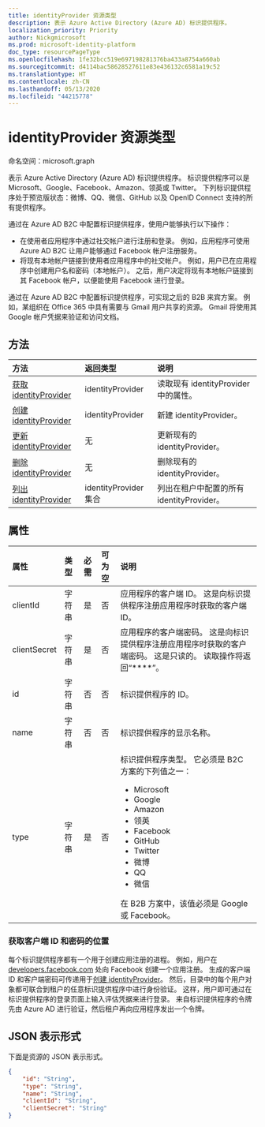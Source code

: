 ```yaml
---
title: identityProvider 资源类型
description: 表示 Azure Active Directory (Azure AD) 标识提供程序。
localization_priority: Priority
author: Nickgmicrosoft
ms.prod: microsoft-identity-platform
doc_type: resourcePageType
ms.openlocfilehash: 1fe32bcc519e697198281376ba433a8754a660ab
ms.sourcegitcommit: d4114bac58628527611e83e436132c6581a19c52
ms.translationtype: HT
ms.contentlocale: zh-CN
ms.lasthandoff: 05/13/2020
ms.locfileid: "44215778"
---
```

# <a name="identityprovider-resource-type"></a>identityProvider 资源类型

命名空间：microsoft.graph

表示 Azure Active Directory (Azure AD) 标识提供程序。 标识提供程序可以是 Microsoft、Google、Facebook、Amazon、领英或 Twitter。 下列标识提供程序处于预览版状态：微博、QQ、微信、GitHub 以及 OpenID Connect 支持的所有提供程序。 

通过在 Azure AD B2C 中配置标识提供程序，使用户能够执行以下操作：

* 在使用者应用程序中通过社交帐户进行注册和登录。 例如，应用程序可使用 Azure AD B2C 让用户能够通过 Facebook 帐户注册服务。
* 将现有本地帐户链接到使用者应用程序中的社交帐户。 例如，用户已在应用程序中创建用户名和密码（本地帐户）。 之后，用户决定将现有本地帐户链接到其 Facebook 帐户，以便能使用 Facebook 进行登录。

通过在 Azure AD B2C 中配置标识提供程序，可实现之后的 B2B 来宾方案。 例如，某组织在 Office 365 中具有需要与 Gmail 用户共享的资源。 Gmail 将使用其 Google 帐户凭据来验证和访问文档。

## <a name="methods"></a>方法

| 方法       | 返回类型  |说明|
|:---------------|:--------|:----------|
|[获取 identityProvider](../api/identityprovider-get.md) |identityProvider|读取现有 identityProvider 中的属性。|
|[创建 identityProvider](../api/identityprovider-post-identityproviders.md)|identityProvider|新建 identityProvider。|
|[更新 identityProvider](../api/identityprovider-update.md)|无|更新现有的 identityProvider。|
|[删除 identityProvider](../api/identityprovider-delete.md)|无|删除现有的 identityProvider。|
|[列出 identityProvider](../api/identityprovider-list.md)|identityProvider 集合|列出在租户中配置的所有 identityProvider。|

## <a name="properties"></a>属性

|属性|类型|必需|可为空|说明|
|:---------------|:--------|:--------|:--------|:----------|
|clientId|字符串|是|否|应用程序的客户端 ID。 这是向标识提供程序注册应用程序时获取的客户端 ID。|
|clientSecret|字符串|是|否|应用程序的客户端密码。 这是向标识提供程序注册应用程序时获取的客户端密码。 这是只读的。 读取操作将返回“\*\*\*\*”。|
|id|字符串|否|否|标识提供程序的 ID。|
|name|字符串|否|否|标识提供程序的显示名称。|
|type|字符串|是|否|标识提供程序类型。 它必须是 B2C 方案的下列值之一： <ul><li/>Microsoft<li/>Google<li/>Amazon<li/>领英<li/>Facebook<li/>GitHub<li/>Twitter<li/>微博<li/>QQ<li/>微信</ul>在 B2B 方案中，该值必须是 Google 或 Facebook。|

### <a name="where-to-get-the-client-id-and-secret"></a>获取客户端 ID 和密码的位置

每个标识提供程序都有一个用于创建应用注册的进程。 例如，用户在 [developers.facebook.com](https://developers.facebook.com/) 处向 Facebook 创建一个应用注册。 生成的客户端 ID 和客户端密码可传递用于[创建 identityProvider](../api/identityprovider-post-identityproviders.md)。 然后，目录中的每个用户对象都可联合到租户的任意标识提供程序中进行身份验证。 这样，用户即可通过在标识提供程序的登录页面上输入评估凭据来进行登录。 来自标识提供程序的令牌先由 Azure AD 进行验证，然后租户再向应用程序发出一个令牌。

## <a name="json-representation"></a>JSON 表示形式

下面是资源的 JSON 表示形式。

<!-- {
  "blockType": "resource",
  "@odata.type": "microsoft.graph.IdentityProvider"
} -->

```json
{
    "id": "String",
    "type": "String",
    "name": "String",
    "clientId": "String",
    "clientSecret": "String"
}
```
